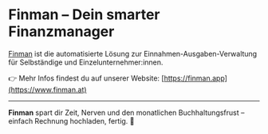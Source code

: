 # Finman – Dein smarter Finanzmanager

[Finman](https://www.finman.at) ist die automatisierte Lösung zur Einnahmen-Ausgaben-Verwaltung für Selbständige und Einzelunternehmer:innen.

👉 Mehr Infos findest du auf unserer Website: [https://finman.app](https://www.finman.at)

---

**Finman** spart dir Zeit, Nerven und den monatlichen Buchhaltungsfrust – einfach Rechnung hochladen, fertig. 🚀  
